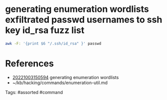 # generating enumeration wordlists exfiltrated passwd usernames to ssh key id_rsa fuzz list
```bash
awk -F: '{print $6 "/.ssh/id_rsa" }' passwd
```

# References
- [20221003150594](/zet/20221003150594/README.md) generating enumeration wordlists
- ~/kb/hacking/commands/enumeration-util.md

Tags:
    #assorted #command
